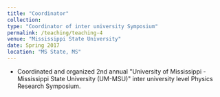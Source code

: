 ```yaml
---
title: "Coordinator"
collection: 
type: "Coordinator of inter university Symposium"
permalink: /teaching/teaching-4
venue: "Mississippi State University"
date: Spring 2017
location: "MS State, MS"
---
```

* Coordinated and organized 2nd annual "University of Mississippi - Mississippi State University (UM-MSU)" inter university level Physics Research Symposium.
